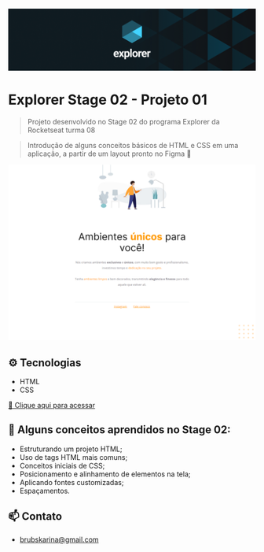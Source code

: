![preview](./images/explorer.png)

# Explorer Stage 02 - Projeto 01

>Projeto desenvolvido no Stage 02 do programa Explorer da Rocketseat turma 08

>Introdução de alguns conceitos básicos de HTML e CSS em uma aplicação, a partir de um layout pronto no Figma 🎨

![preview](./images/preview.png)

## ⚙ Tecnologias
- HTML
- CSS

[🔗 Clique aqui para acessar](https://brunakarina.github.io./projeto-01/)

 ## 🚀 Alguns conceitos aprendidos no Stage 02:
- Estruturando um projeto HTML;
- Uso de tags HTML mais comuns;
- Conceitos iniciais de CSS;
- Posicionamento e alinhamento de elementos na tela;
- Aplicando fontes customizadas;
- Espaçamentos.

## 📫 Contato
- brubskarina@gmail.com